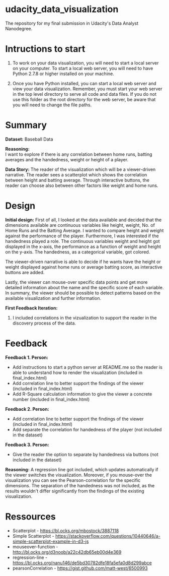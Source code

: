 # udacity_data_visualization
The repository for my final submission in Udacity's Data Analyst Nanodegree.

# Intructions to start

1. To work on your data visualization, you will need to start a local server on your computer. To start a local web server, you will need to have Python 2.7.8 or higher installed on your machine.

2. Once you have Python installed, you can start a local web server and view your data visualization. Remember, you must start your web server in the top level directory to serve all code and data files. If you do not use this folder as the root directory for the web server, be aware that you will need to change the file paths.

# Summary

**Dataset:**
Baseball Data

**Reasoning:**		
I want to explore if there is any correlation between home runs, batting averages and the handedness, weight or height of a player.

**Data Story:**
The reader of the visualization which will be a viewer-driven narrative. The reader sees a scatterplot which shows the correlation between height and batting average. Through interactive buttons, the reader can choose also between other factors like weight and home runs.

# Design

**Initial design:**
First of all, I looked at the data available and decided that the dimensions available are continuous variables like height, weight, No. of Home Runs and the Batting Average. I wanted to compare height and weight against the performance of the player. Furthermore, I was interested if the handedness played a role. The continuous variables weight and height got displayed in the x-axis, the performance as a function of weight and height on the y-axis. The handedness, as a categorical variable, got colored.

The viewer-driven narrative is able to decide if he wants have the height or weight displayed against home runs or average batting score, as interactive buttons are added.

Lastly, the viewer can mouse-over specific data points and get more detailed information about the name and the specific score of each variable. In summary, the viewer should be possible to detect patterns based on the available visualization and further information.

**First Feedback Iteration:**
1. I included correlations in the vizualization to support the reader in the  discovery process of the data.

# Feedback
**Feedback 1. Person:**
* Add instructions to start a python server at README.me so the reader is able to understand how to render the visualization (included in final_index.html)
* Add correlation line to better support the findings of the viewer (included in final_index.html)
* Add R-Square calculation information to give the viewer a concrete number (included in final_index.html)

**Feedback 2. Person:**
* Add correlation line to better support the findings of the viewer (included in final_index.html)
* Add separate the correlation for handedness of the player (not included in the dataset)

**Feedback 3. Person:**
* Give the reader the option to separate by handedness via buttons (not included in the dataset)

**Reasoning:** A regression line got included, which updates automatically if the viewer switches the visualization. Moreover, if you mouse-over the visualization you can see the Pearson-correlation for the specific dimensions. The separation of the handedness was not included, as the results wouldn't differ significantly from the findings of the existing visualization.

# Ressources
* Scatterplot - https://bl.ocks.org/mbostock/3887118
* Simple Scatterplot - https://stackoverflow.com/questions/10440646/a-simple-scatterplot-example-in-d3-js
* mouseover-function - http://bl.ocks.org/d3noob/a22c42db65eb00d4e369
* regression-line - https://bl.ocks.org/nanu146/de5bd30782dfe18fa5efa0d8d299abce
* pearsonCorrelation - https://gist.github.com/matt-west/6500993
